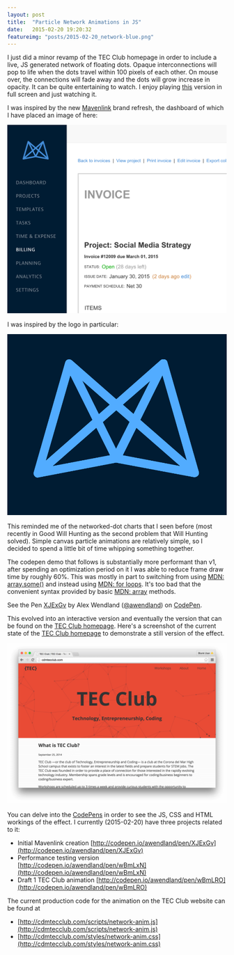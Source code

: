 ```yaml
---
layout: post
title:  "Particle Network Animations in JS"
date:   2015-02-20 19:20:32
featureimg: "posts/2015-02-20_network-blue.png"
---
```


I just did a minor revamp of the TEC Club homepage in order to include a live, JS generated network of floating dots. Opaque interconnections will pop to life when the dots travel within 100 pixels of each other. On mouse over, the connections will fade away and the dots will grow increase in opacity. It can be quite entertaining to watch. I enjoy playing [this](http://s.codepen.io/awendland/debug/XJExGv?) version in full screen and just watching it.

I was inspired by the new [Mavenlink](http://mavenlink.com) brand refresh, the dashboard of which I have placed an image of here:

![Mavenlink Dashboard after 2015 refresh](/img/posts/2015-02-20_mavenlink-dashboard.png)<!--break-->

I was inspired by the logo in particular:

![Mavenlink Dashboard logo closeup](/img/posts/2015-02-20_mavenlink-logo.png)

This reminded me of the networked-dot charts that I seen before (most recently in Good Will Hunting as the second problem that Will Hunting solved). Simple canvas particle animations are relatively simple, so I decided to spend a little bit of time whipping something together.

The codepen demo that follows is substantially more performant than v1, after spending an optimization period on it I was able to reduce frame draw time by roughly 60%. This was mostly in part to switching from using [MDN: array.some()](https://developer.mozilla.org/en-US/docs/Web/JavaScript/Reference/Global_Objects/Array/some) and instead using [MDN: for loops](https://developer.mozilla.org/en-US/docs/Web/JavaScript/Reference/Statements/for). It's too bad that the convenient syntax provided by basic [MDN: array](https://developer.mozilla.org/en-US/docs/Web/JavaScript/Reference/Global_Objects/Array) methods.

<p data-height="424" data-theme-id="0" data-slug-hash="XJExGv" data-default-tab="result" data-user="awendland" class='codepen'>See the Pen <a href='http://codepen.io/awendland/pen/XJExGv/'>XJExGv</a> by Alex Wendland (<a href='http://codepen.io/awendland'>@awendland</a>) on <a href='http://codepen.io'>CodePen</a>.</p>
<script async src="//assets.codepen.io/assets/embed/ei.js"></script>

This evolved into an interactive version and eventually the version that can be found on the [TEC Club homepage](http://cdmtecclub.com). Here's a screenshot of the current state of the [TEC Club homepage](http://cdmtecclub.com) to demonstrate a still version of the effect.

[![TEC Club homepage w/ Particle Network Animation](/img/posts/2015-02-20_network-cdmtecclub-homepage.png)](http://cdmtecclub.com)

You can delve into the [CodePens](http://codepen.io) in order to see the JS, CSS and HTML workings of the effect. I currently (2015-02-20) have three projects related to it:

- Initial Mavenlink creation [http://codepen.io/awendland/pen/XJExGv](http://codepen.io/awendland/pen/XJExGv)
- Performance testing version [http://codepen.io/awendland/pen/wBmLxN](http://codepen.io/awendland/pen/wBmLxN)
- Draft 1 TEC Club animation [http://codepen.io/awendland/pen/wBmLRO](http://codepen.io/awendland/pen/wBmLRO)

The current production code for the animation on the TEC Club website can be found at

- [http://cdmtecclub.com/scripts/network-anim.js](http://cdmtecclub.com/scripts/network-anim.js)
- [http://cdmtecclub.com/styles/network-anim.css](http://cdmtecclub.com/styles/network-anim.css)